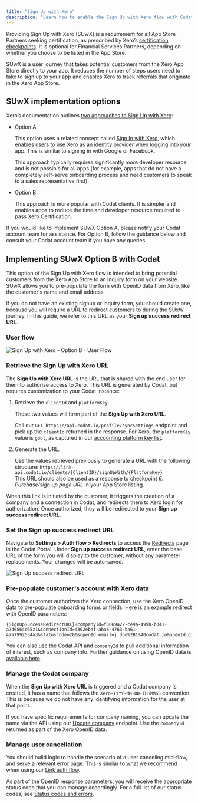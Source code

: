 ```yaml
---
title: "Sign Up with Xero"
description: "Learn how to enable the Sign Up with Xero flow with Codat to support your app's certification"
---
```


Providing Sign Up with Xero (SUwX) is a requirement for all App Store Partners seeking certification, as prescribed by Xero’s [certification checkpoints](https://developer.xero.com/documentation/xero-app-store/app-partner-guides/certification-checkpoints/#required-for-all-integrations). It is optional for Financial Services Partners, depending on whether you choose to be listed in the App Store. 

SUwX is a user journey that takes potential customers from the Xero App Store directly to your app. It reduces the number of steps users need to take to sign up to your app and enables Xero to track referrals that originate in the Xero App Store.

## SUwX implementation options

Xero’s documentation outlines [two approaches to Sign Up with Xero](https://developer.xero.com/documentation/xero-app-store/app-partner-guides/sign-up):

* Option A  

  This option uses a related concept called [Sign In with Xero](https://developer.xero.com/documentation/xero-app-store/app-partner-guides/sign-in), which enables users to use Xero as an identity provider when logging into your app. This is similar to signing in with Google or Facebook. 
  
  This approach typically requires significantly more developer resource and is not possible for all apps (for example, apps that do not have a completely self-serve onboarding process and need customers to speak to a sales representative first).
 
* Option B
  
  This approach is more popular with Codat clients. It is simpler and enables apps to reduce the time and developer resource required to pass Xero Certification.

If you would like to implement SUwX Option A, please notify your Codat account team for assistance. For Option B, follow the guidance below and consult your Codat account team if you have any queries.

## Implementing SUwX Option B with Codat

This option of the Sign Up with Xero flow is intended to bring potential customers from the Xero App Store to an inquiry form on your website. SUwX allows you to pre-populate the form with OpenID data from Xero, like the customer's name and email address. 

If you do not have an existing signup or inquiry form, you should create one, because you will require a URL to redirect customers to during the SUxW journey. In this guide, we refer to this URL as your **Sign up success redirect URL**.

### User flow

![Sign Up with Xero - Option B - User Flow](/img/integrations/accounting/xero/Sign-Up-with-Xero-Option-B-User-Flow.png)

### Retrieve the Sign Up with Xero URL

The **Sign Up with Xero URL** is the URL that is shared with the end user for them to authorize access to Xero. This URL is generated by Codat, but requires customization to your Codat instance: 

1. Retrieve the `clientId` and `platformKey`.

   These two values will form part of the **Sign Up with Xero URL**. 

   Call our `GET https://api.codat.io/profile/syncSettings` endpoint and pick up the `clientId` returned in the response. For Xero, the `platformKey` value is `gbol`, as captured in our [accounting platform key list](/integrations/accounting/overview#platform-keys). 
   
2. Generate the URL.

   Use the values retrieved previously to generate a URL with the following structure: `https://link-api.codat.io/clients/{ClientID}/signUpWith/{PlatformKey}`  
   This URL should also be used as a response to checkpoint _6. Purchase/sign up page URL_ in your App Store listing.

When this link is initiated by the customer, it triggers the creation of a company and a connection in Codat, and redirects them to Xero login for authorization. Once authorized, they will be redirected to your **Sign up success redirect URL**.

### Set the Sign up success redirect URL

Navigate to **Settings > Auth flow > Redirects** to access the [Redirects](https://app.codat.io/settings/redirects) page in the Codat Portal. Under **Sign up success redirect URL**, enter the base URL of the form you will display to the customer, without any parameter replacements. Your changes will be auto-saved.

![Sign Up success redirect URL](/img/integrations/accounting/xero/Sugn-up-success-redirect.png)

### Pre-populate customer's account with Xero data 

Once the customer authorizes the Xero connection, use the Xero OpenID data to pre-populate onboarding forms or fields. Here is an example redirect with OpenID parameters:

```http
{SignUpSuccessRedirectURL}?companyId=f3069a22-ce9a-499b-b341-a7d6564c65z1&connectionId=4302ebaf-aba6-4763-ba61-47a7992634a3&statusCode=200&openId_email=j.doe%2B1%40codat.io&openId_given_name=John&openId_family_name=Doe
```  

You can also use the Codat API and `companyId` to pull additional information of interest, such as company info. Further guidance on using OpenID data is [available here](/auth-flow/customize/use-openid-connect). 

### Manage the Codat company

When the **Sign Up with Xero URL** is triggered and a Codat company is created, it has a name that follows the `Xero-YYYY-MM-DD-THHMMSS` convention. This is because we do not have any identifying information for the user at that point.

If you have specific requirements for company naming, you can update the name via the API using our [Update company](/codat-api#/operations/update-company) endpoint. Use the `companyId` returned as part of the Xero OpenID data. 

### Manage user cancellation

You should build logic to handle the scenario of a user canceling mid-flow, and serve a relevant error page. This is similar to what we recommend when using our [Link auth flow](/auth-flow/overview). 

As part of the OpenID response parameters, you will receive the appropriate status code that you can manage accordingly. For a full list of our status codes, see [Status codes and errors](/using-the-api/errors).